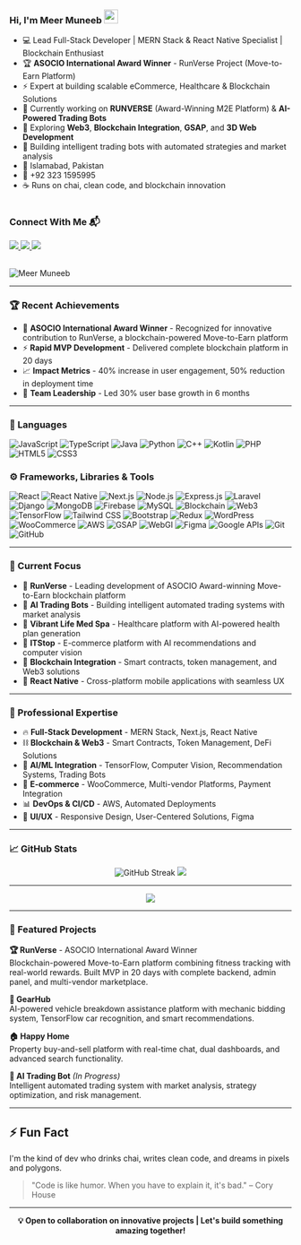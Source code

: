 ### Hi, I'm Meer Muneeb <img src="https://media.giphy.com/media/hvRJCLFzcasrR4ia7z/giphy.gif" width="25px">

- 💻 Lead Full-Stack Developer | MERN Stack & React Native Specialist | Blockchain Enthusiast
- 🏆 **ASOCIO International Award Winner** - RunVerse Project (Move-to-Earn Platform)
- ⚡ Expert at building scalable eCommerce, Healthcare & Blockchain Solutions
- 🚀 Currently working on **RUNVERSE** (Award-Winning M2E Platform) & **AI-Powered Trading Bots**
- 🌱 Exploring **Web3**, **Blockchain Integration**, **GSAP**, and **3D Web Development**
- 🤖 Building intelligent trading bots with automated strategies and market analysis
- 📍 Islamabad, Pakistan
- 📱 +92 323 1595995
- ☕ Runs on chai, clean code, and blockchain innovation
<br><br>

<h3 align="left">Connect With Me 📬</h3>

<a href="https://www.linkedin.com/in/meer-muneeb">
  <img src="https://img.shields.io/badge/LinkedIn-0077B5?style=for-the-badge&logo=linkedin&logoColor=white" />
</a>
<a href="https://github.com/MeerMuneeb">
  <img src="https://img.shields.io/badge/GitHub-100000?style=for-the-badge&logo=github&logoColor=white" />
</a>
<a href="mailto:meermuneeb18@gmail.com">
  <img src="https://img.shields.io/badge/Gmail-D14836?style=for-the-badge&logo=gmail&logoColor=white" />
</a>
<br><br>

<p align="left">
  <img src="https://komarev.com/ghpvc/?username=MeerMuneeb&label=Profile%20views&color=0e75b6&style=flat" alt="Meer Muneeb" />
</p>

---

### 🏆 Recent Achievements

- 🥇 **ASOCIO International Award Winner** - Recognized for innovative contribution to RunVerse, a blockchain-powered Move-to-Earn platform
- ⚡ **Rapid MVP Development** - Delivered complete blockchain platform in 20 days
- 📈 **Impact Metrics** - 40% increase in user engagement, 50% reduction in deployment time
- 👥 **Team Leadership** - Led 30% user base growth in 6 months

---

### 🧠 Languages

![JavaScript](https://img.shields.io/badge/-JavaScript-black?style=flat-square&logo=javascript)
![TypeScript](https://img.shields.io/badge/-TypeScript-007ACC?style=flat-square&logo=typescript)
![Java](https://img.shields.io/badge/-Java-007396?style=flat-square&logo=java)
![Python](https://img.shields.io/badge/-Python-3776AB?style=flat-square&logo=python)
![C++](https://img.shields.io/badge/-C++-00599C?style=flat-square&logo=c%2B%2B)
![Kotlin](https://img.shields.io/badge/-Kotlin-0095D5?style=flat-square&logo=kotlin)
![PHP](https://img.shields.io/badge/-PHP-777BB4?style=flat-square&logo=php)
![HTML5](https://img.shields.io/badge/-HTML5-E34F26?style=flat-square&logo=html5&logoColor=white)
![CSS3](https://img.shields.io/badge/-CSS3-1572B6?style=flat-square&logo=css3)

### ⚙️ Frameworks, Libraries & Tools

![React](https://img.shields.io/badge/-React-black?style=flat-square&logo=react)
![React Native](https://img.shields.io/badge/-React%20Native-20232A?style=flat-square&logo=react)
![Next.js](https://img.shields.io/badge/-Next.js-black?style=flat-square&logo=next.js)
![Node.js](https://img.shields.io/badge/-Node.js-black?style=flat-square&logo=node.js)
![Express.js](https://img.shields.io/badge/-Express.js-000000?style=flat-square&logo=express)
![Laravel](https://img.shields.io/badge/-Laravel-FF2D20?style=flat-square&logo=laravel)
![Django](https://img.shields.io/badge/-Django-092E20?style=flat-square&logo=django)
![MongoDB](https://img.shields.io/badge/-MongoDB-4EA94B?style=flat-square&logo=mongodb)
![Firebase](https://img.shields.io/badge/-Firebase-FFCA28?style=flat-square&logo=firebase)
![MySQL](https://img.shields.io/badge/-MySQL-4479A1?style=flat-square&logo=mysql&logoColor=white)
![Blockchain](https://img.shields.io/badge/-Blockchain-121D33?style=flat-square&logo=blockchain.com)
![Web3](https://img.shields.io/badge/-Web3-F16822?style=flat-square&logo=web3.js)
![TensorFlow](https://img.shields.io/badge/-TensorFlow-FF6F00?style=flat-square&logo=tensorflow)
![Tailwind CSS](https://img.shields.io/badge/-Tailwind%20CSS-38B2AC?style=flat-square&logo=tailwind-css)
![Bootstrap](https://img.shields.io/badge/-Bootstrap-563D7C?style=flat-square&logo=bootstrap)
![Redux](https://img.shields.io/badge/-Redux-764ABC?style=flat-square&logo=redux)
![WordPress](https://img.shields.io/badge/-WordPress-21759B?style=flat-square&logo=wordpress)
![WooCommerce](https://img.shields.io/badge/-WooCommerce-96588A?style=flat-square&logo=woocommerce)
![AWS](https://img.shields.io/badge/-AWS-232F3E?style=flat-square&logo=amazon-aws)
![GSAP](https://img.shields.io/badge/-GSAP-88CE02?style=flat-square&logo=greensock)
![WebGI](https://img.shields.io/badge/-WebGI-black?style=flat-square)
![Figma](https://img.shields.io/badge/-Figma-F24E1E?style=flat-square&logo=figma&logoColor=white)
![Google APIs](https://img.shields.io/badge/-Google%20APIs-4285F4?style=flat-square&logo=google)
![Git](https://img.shields.io/badge/-Git-F05032?style=flat-square&logo=git)
![GitHub](https://img.shields.io/badge/-GitHub-181717?style=flat-square&logo=github)

---

### 🚀 Current Focus

- 🏃 **RunVerse** - Leading development of ASOCIO Award-winning Move-to-Earn blockchain platform
- 🤖 **AI Trading Bots** - Building intelligent automated trading systems with market analysis
- 💊 **Vibrant Life Med Spa** - Healthcare platform with AI-powered health plan generation
- 🛒 **ITStop** - E-commerce platform with AI recommendations and computer vision
- 🔗 **Blockchain Integration** - Smart contracts, token management, and Web3 solutions
- 📱 **React Native** - Cross-platform mobile applications with seamless UX

---

### 💼 Professional Expertise

- 🔥 **Full-Stack Development** - MERN Stack, Next.js, React Native
- ⛓️ **Blockchain & Web3** - Smart Contracts, Token Management, DeFi Solutions
- 🤖 **AI/ML Integration** - TensorFlow, Computer Vision, Recommendation Systems, Trading Bots
- 🏪 **E-commerce** - WooCommerce, Multi-vendor Platforms, Payment Integration
- 📊 **DevOps & CI/CD** - AWS, Automated Deployments
- 🎨 **UI/UX** - Responsive Design, User-Centered Solutions, Figma

---

### 📈 GitHub Stats

<p align="center">
  <img src="https://github-readme-streak-stats.herokuapp.com/?user=MeerMuneeb&theme=tokyonight" alt="GitHub Streak" />
  <img src="https://github-readme-stats.vercel.app/api/top-langs/?username=MeerMuneeb&layout=compact&theme=tokyonight" />
</p>

---
<p align="center">  
  <img src="https://github-profile-trophy.vercel.app/?username=MeerMuneeb&theme=tokyonight&column=9" />
</p>

---

### 🎯 Featured Projects

**🏆 RunVerse** - ASOCIO International Award Winner  
Blockchain-powered Move-to-Earn platform combining fitness tracking with real-world rewards. Built MVP in 20 days with complete backend, admin panel, and multi-vendor marketplace.

**🚗 GearHub**  
AI-powered vehicle breakdown assistance platform with mechanic bidding system, TensorFlow car recognition, and smart recommendations.

**🏠 Happy Home**  
Property buy-and-sell platform with real-time chat, dual dashboards, and advanced search functionality.

**🤖 AI Trading Bot** *(In Progress)*  
Intelligent automated trading system with market analysis, strategy optimization, and risk management.

---

## ⚡ Fun Fact  
I'm the kind of dev who drinks chai, writes clean code, and dreams in pixels and polygons.

> "Code is like humor. When you have to explain it, it's bad." – Cory House

---

<p align="center">
  <b>💡 Open to collaboration on innovative projects | Let's build something amazing together!</b>
</p>
